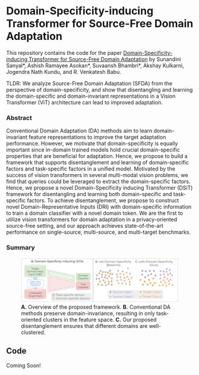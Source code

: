 # Domain-Specificity-inducing Transformer for Source-Free Domain Adaptation

This repository contains the code for the paper [Domain-Specificity-inducing Transformer for Source-Free Domain Adaptation](http://arxiv.org/abs/2308.14023) by Sunandini Sanyal*, Ashish Ramayee Asokan*, Suvaansh Bhambri*, Akshay Kulkarni, Jogendra Nath Kundu, and R. Venkatesh Babu.

TLDR: We analyze Source-Free Domain Adaptation (SFDA) from the perspective of domain-specificity, and show that disentangling and learning the domain-specific and domain-invariant representations in a Vision Transformer (ViT) architecture can lead to improved adaptation.

### Abstract

Conventional Domain Adaptation (DA) methods aim to learn domain-invariant feature representations to improve the target adaptation performance. However, we motivate that domain-specificity is equally important since in-domain trained models hold crucial domain-specific properties that are beneficial for adaptation. Hence, we propose to build a framework that supports disentanglement and learning of domain-specific factors and task-specific factors in a unified model. Motivated by the success of vision transformers in several multi-modal vision problems, we find that queries could be leveraged to extract the domain-specific factors. Hence, we propose a novel Domain-Specificity inducing Transformer (DSiT) framework for disentangling and learning both domain-specific and task-specific factors. To achieve disentanglement, we propose to construct novel Domain-Representative Inputs (DRI) with domain-specific information to train a domain classifier with a novel domain token. We are the first to utilize vision transformers for domain adaptation in a privacy-oriented source-free setting, and our approach achieves state-of-the-art performance on single-source, multi-source, and multi-target benchmarks.

### Summary

<p align="center">
<figure>
  <img src="images/main_teaser.png" alt="figure1"/>
  <figcaption> <b>A.</b> Overview of the proposed framework. <b>B.</b> Conventional DA methods preserve domain-invariance, resulting in only task-oriented clusters in the feature space. <b>C.</b> Our proposed disentanglement ensures that different domains are well-clustered.
</figcaption>
</figure>
</p>

## Code

Coming Soon!
